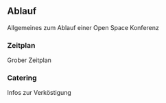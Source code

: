 ## Ablauf

Allgemeines zum Ablauf einer Open Space Konferenz

### Zeitplan

Grober Zeitplan

### Catering

Infos zur Verköstigung

